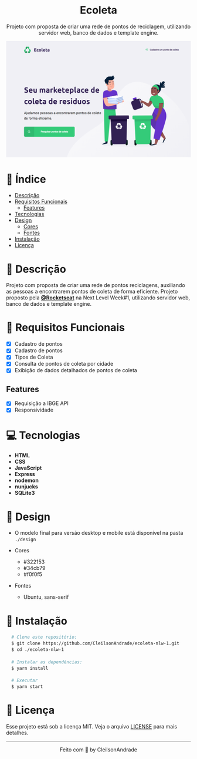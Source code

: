 <div align="center">
  <h1>Ecoleta</h1>
  <p>Projeto com proposta de criar uma rede de pontos de reciclagem, utilizando servidor web, banco de dados e template engine.</p>
  <img src="./design/desktop.png" alt="Logo" width="800">
</div>

# 📒 Índice
* [Descrição](#descrição)
* [Requisitos Funcionais](#requisitos)
  * [Features](#features)
* [Tecnologias](#tecnologias)
* [Design](#design)
  * [Cores](#cores)
  * [Fontes](#fontes)
* [Instalação](#instalação)
* [Licença](#licença)

# 📃 <span id="descrição">Descrição</span>
Projeto com proposta de criar uma rede de pontos reciclagens, auxiliando as pessoas a encontrarem pontos de coleta de forma eficiente. Projeto proposto pela [**@Rocketseat**](https://github.com/Rocketseat) na Next Level Week#1, utilizando servidor web, banco de dados e template engine.

# 📌 <span id="requisitos">Requisitos Funcionais</span>
- [x] Cadastro de pontos<br>
- [x] Cadastro de pontos<br>
- [x] Tipos de Coleta<br>
- [x] Consulta de pontos de coleta por cidade<br>
- [x] Exibição de dados detalhados de pontos de coleta<br>

## Features
- [x] Requisição a IBGE API<br>
- [x] Responsividade<br>

# 💻 <span id="tecnologias">Tecnologias</span>
- **HTML**
- **CSS**
- **JavaScript**
- **Express**
- **nodemon**
- **nunjucks**
- **SQLite3**

# 🎨 <span id="design">Design</span>
- O modelo final para versão desktop e mobile está disponível na pasta `./design`

- <span id="cores">Cores<br></span>
  * #322153<br>
  * #34cb79<br>
  * #f0f0f5<br>

- <span id="fontes">Fontes<br></span>
  * Ubuntu, sans-serif

# 🚀 <span id="instalação">Instalação</span>
```bash
  # Clone este repositório:
  $ git clone https://github.com/CleilsonAndrade/ecoleta-nlw-1.git
  $ cd ./ecoleta-nlw-1

  # Instalar as dependências:
  $ yarn install

  # Executar
  $ yarn start
```

# 📝 <span id="licença">Licença</span>
Esse projeto está sob a licença MIT. Veja o arquivo [LICENSE](LICENSE) para mais detalhes.

---

<p align="center">
  Feito com 💜 by CleilsonAndrade
</p>
